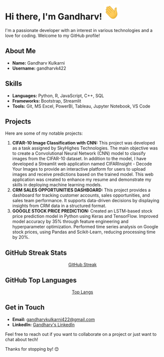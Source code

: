 # Hi there, I'm Gandharv! <img src="wave.gif" width="50px" height="50px">

I'm a passionate developer with an interest in various technologies and a love for coding. Welcome to my GitHub profile!

## About Me

- **Name:** Gandharv Kulkarni
- **Username:** gandharvk422

## Skills

- **Languages:** Python, R, JavaScript, C++, SQL
- **Frameworks:** Bootstrap, Streamlit
- **Tools:** Git, MS Excel, PowerBI, Tableau, Jupyter Notebook, VS Code

## Projects

Here are some of my notable projects:

1. **CIFAR-10 Image Classification with CNN:** This project was developed as a task assigned by SkyHighes Technologies. The main objective was to create a Convolutional Neural Network (CNN) model to classify images from the CIFAR-10 dataset. In addition to the model, I have developed a Streamlit web application named CIFARInsight - Decode Your Images to provide an interactive platform for users to upload images and receive predictions based on the trained model. This web application was created to enhance my resume and demonstrate my skills in deploying machine learning models.
2. **CRM SALES OPPORTUNITIES DASHBOARD:** This project provides a dashboard for tracking customer accounts, sales opportunities, and sales team performance. It supports data-driven decisions by displaying insights from CRM data in a structured format.
3. **GOOGLE STOCK PRICE PREDICTION:** Created an LSTM-based stock price prediction model in Python using Keras and TensorFlow. Improved model accuracy by 35% through feature engineering and hyperparameter optimization. Performed time series analysis on Google stock prices, using Pandas and Scikit-Learn, reducing processing time by 20%.

## GitHub Streak Stats

<center><a href="https://github-readme-streak-stats.herokuapp.com/?user=gandharvk422&theme=radical">GitHub Streak</a></center>

## GitHub Top Languages

<center><a href="https://github-readme-stats.vercel.app/api/top-langs/?username=gandharvk422&layout=compact&theme=radical&hide=cpp&langs_count=8">Top Langs</a></center>

## Get in Touch

- **Email:** [gandharvkulkarni422@gmail.com](mailto:gandharvkulkarni422@gmail.com)
- **LinkedIn:** [Gandharv's LinkedIn](https://linkedin.com/in/gandharvk422)

Feel free to reach out if you want to collaborate on a project or just want to chat about tech!

Thanks for stopping by! 😊

